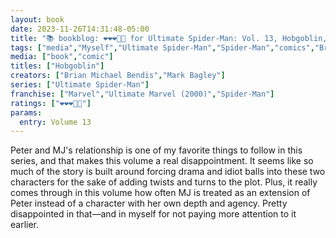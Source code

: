 ```yaml
---
layout: book
date: 2023-11-26T14:31:48-05:00
title: "📚 bookblog: ❤️❤️❤️🖤🖤 for Ultimate Spider-Man: Vol. 13, Hobgoblin, by Brian Michael Bendis and Mark Bagley"
tags: ["media","Myself","Ultimate Spider-Man","Spider-Man","comics","Brian Michael Bendis","Mark Bagley"]
media: ["book","comic"]
titles: ["Hobgoblin"]
creators: ["Brian Michael Bendis","Mark Bagley"]
series: ["Ultimate Spider-Man"]
franchise: ["Marvel","Ultimate Marvel (2000)","Spider-Man"]
ratings: ["❤️❤️❤️🖤🖤"]
params:
  entry: Volume 13
---
```


Peter and MJ's relationship is one of my favorite things to follow in this series, and that makes this volume a real disappointment. It seems like so much of the story is built around forcing drama and idiot balls into these two characters for the sake of adding twists and turns to the plot. Plus, it really comes through in this volume how often MJ is treated as an extension of Peter instead of a character with her own depth and agency. Pretty disappointed in that—and in myself for not paying more attention to it earlier.
